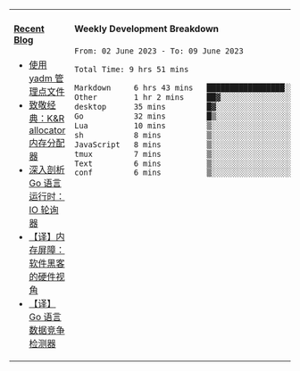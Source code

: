 <table width="960px">
<tr>
<td valign="top" width="50%">

#### <a href="https://www.kongjun18.me" target="_blank">Recent Blog</a>

<!-- BLOG-POST-LIST:START -->
- [使用 yadm 管理点文件](https://kongjun18.github.io/posts/2023/04/07/)
- [致敬经典：K&amp;R allocator 内存分配器](https://kongjun18.github.io/posts/2022/12/12/)
- [深入剖析 Go 语言运行时：IO 轮询器](https://kongjun18.github.io/posts/2022/11/21/)
- [【译】内存屏障：软件黑客的硬件视角](https://kongjun18.github.io/posts/2022/11/03/)
- [【译】Go 语言数据竞争检测器](https://kongjun18.github.io/posts/2022/10/25/)
<!-- BLOG-POST-LIST:END -->

</td>
<td valign="top" width="50%">

#### Weekly Development Breakdown

<!--START_SECTION:waka-->

```txt
From: 02 June 2023 - To: 09 June 2023

Total Time: 9 hrs 51 mins

Markdown     6 hrs 43 mins   █████████████████░░░░░░░░   68.29 %
Other        1 hr 2 mins     ██▓░░░░░░░░░░░░░░░░░░░░░░   10.53 %
desktop      35 mins         █▓░░░░░░░░░░░░░░░░░░░░░░░   06.04 %
Go           32 mins         █▒░░░░░░░░░░░░░░░░░░░░░░░   05.49 %
Lua          10 mins         ▒░░░░░░░░░░░░░░░░░░░░░░░░   01.70 %
sh           8 mins          ▒░░░░░░░░░░░░░░░░░░░░░░░░   01.51 %
JavaScript   8 mins          ▒░░░░░░░░░░░░░░░░░░░░░░░░   01.39 %
tmux         7 mins          ▒░░░░░░░░░░░░░░░░░░░░░░░░   01.30 %
Text         6 mins          ▒░░░░░░░░░░░░░░░░░░░░░░░░   01.07 %
conf         6 mins          ▒░░░░░░░░░░░░░░░░░░░░░░░░   01.03 %
```

<!--END_SECTION:waka-->
</td>
</tr>

</table>

